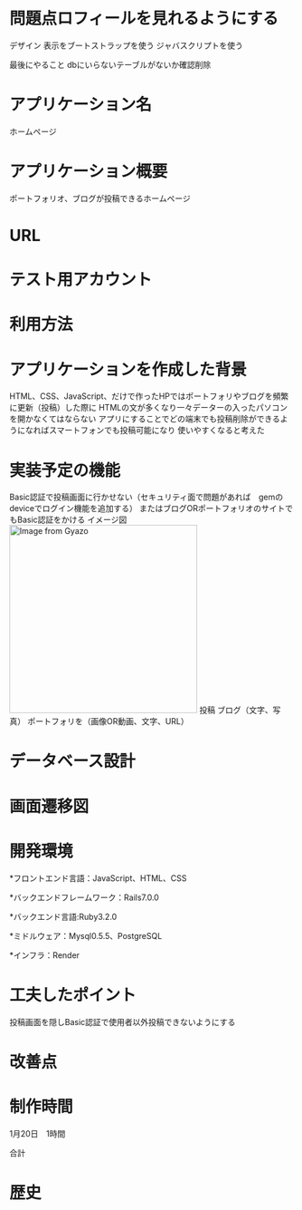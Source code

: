 # 問題点ロフィールを見れるようにする



デザイン
表示をブートストラップを使う
ジャバスクリプトを使う

最後にやること
dbにいらないテーブルがないか確認削除

# アプリケーション名
ホームページ

# アプリケーション概要
ポートフォリオ、ブログが投稿できるホームページ
# URL
# テスト用アカウント
# 利用方法
# アプリケーションを作成した背景
HTML、CSS、JavaScript、だけで作ったHPではポートフォリやブログを頻繁に更新（投稿）した際に
HTMLの文が多くなり一々データーの入ったパソコンを開かなくてはならない
アプリにすることでどの端末でも投稿削除ができるようになればスマートフォンでも投稿可能になり
使いやすくなると考えた


# 実装予定の機能
Basic認証で投稿画面に行かせない（セキュリティ面で問題があれば　gemのdeviceでログイン機能を追加する）
またはブログORポートフォリオのサイトでもBasic認証をかける
イメージ図
<a href="https://gyazo.com/1bb2fa9b36158a9835298dc72304f681"><img src="https://i.gyazo.com/1bb2fa9b36158a9835298dc72304f681.png" alt="Image from Gyazo" width="332"/></a>
投稿
ブログ（文字、写真）
ポートフォリを（画像OR動画、文字、URL）

# データベース設計
# 画面遷移図
# 開発環境
*フロントエンド言語：JavaScript、HTML、CSS

*バックエンドフレームワーク：Rails7.0.0 

*バックエンド言語:Ruby3.2.0

*ミドルウェア：Mysql0.5.5、PostgreSQL

*インフラ：Render
# 工夫したポイント
投稿画面を隠しBasic認証で使用者以外投稿できないようにする
# 改善点
# 制作時間
1月20日　1時間


合計
# 歴史

